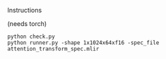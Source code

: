 Instructions

(needs torch)

```
python check.py
python runner.py -shape 1x1024x64xf16 -spec_file attention_transform_spec.mlir
```

